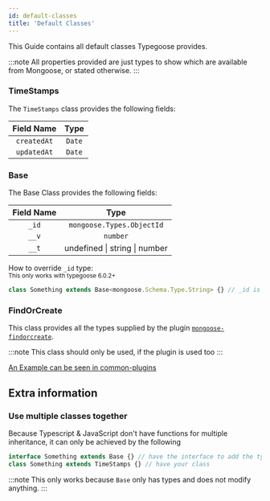 ```yaml
---
id: default-classes
title: 'Default Classes'
---
```


This Guide contains all default classes Typegoose provides.

:::note
All properties provided are just types to show which are available from Mongoose, or stated otherwise.
:::

### TimeStamps

The `TimeStamps` class provides the following fields:

| Field Name  |  Type  |
| :---------: | :----: |
| `createdAt` | `Date` |
| `updatedAt` | `Date` |

### Base

The Base Class provides the following fields:

| Field Name |             Type              |
| :--------: | :---------------------------: |
|   `_id`    |   `mongoose.Types.ObjectId`   |
|   `__v`    |           `number`            |
|   `__t`    | undefined \| string \| number | <!--This has to not be a inline-block, because docusaurus does not like " | "--> |

How to override `_id` type:  
<sub>This only works with typegoose 6.0.2+</sub>

```ts
class Something extends Base<mongoose.Schema.Type.String> {} // _id is now of type "String" (from mongoose)
```

### FindOrCreate

This class provides all the types supplied by the plugin [`mongoose-findorcreate`](./integration-examples/common-plugins.md#mongoose-findorcreate).

:::note
This class should only be used, if the plugin is used too
:::

[An Example can be seen in common-plugins](./integration-examples/common-plugins.md#mongoose-findorcreate)

## Extra information

### Use multiple classes together

Because Typescript & JavaScript don't have functions for multiple inheritance, it can only be achieved by the following

```ts
interface Something extends Base {} // have the interface to add the types of "Base" to the class
class Something extends TimeStamps {} // have your class
```

:::note
This only works because `Base` only has types and does not modify anything.
:::
